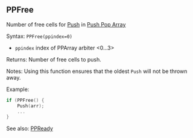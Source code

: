 ## PPFree

Number of free cells for [Push](/api-native-functions/push.md) in [Push Pop Array](/push-pop-arrays.md)

Syntax: `PPFree(ppindex=0)`

* `ppindex` index of PPArray arbiter &lt;0...3&gt;

Returns: Number of free cells to push.

Notes: Using this function ensures that the oldest `Push` will not be thrown away.

Example:

```c
if (PPFree() {
    Push(arr);
    ...
}
```

See also: [PPReady](/api-native-functions/ppready.md)


